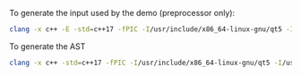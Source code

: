 To generate the input used by the demo (preprocessor only):

```bash
clang -x c++ -E -std=c++17 -fPIC -I/usr/include/x86_64-linux-gnu/qt5 -I/usr/include/x86_64-linux-gnu/qt5/QtCore -I/home/gael/Projets/Lima/lima/lima_common/src/ -I/home/gael/Projets/Lima/lima/lima_common/src/common/XMLConfigurationFiles <file>
```

To generate the AST

```bash
clang -x c++ -std=c++17 -fPIC -I/usr/include/x86_64-linux-gnu/qt5 -I/usr/include/x86_64-linux-gnu/qt5/QtCore -I/home/gael/Projets/Lima/lima/lima_common/src/ -I/home/gael/Projets/Lima/lima/lima_common/src/common/XMLConfigurationFiles -Xclang -ast-dump -fsyntax-only <file>
```
